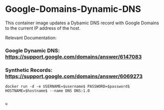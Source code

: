 # Google-Domains-Dynamic-DNS

This container image updates a Dybamic DNS record with Google Domains to the current IP address of the host.

Relevant Documentation:

### Google Dynamic DNS: https://support.google.com/domains/answer/6147083
### Synthetic Records: https://support.google.com/domains/answer/6069273




    docker run -d -e USERNAME=$username$ PASSWORD=$password$ HOSTNAME=$hostname$ --name DNS DNS:1.0


    u